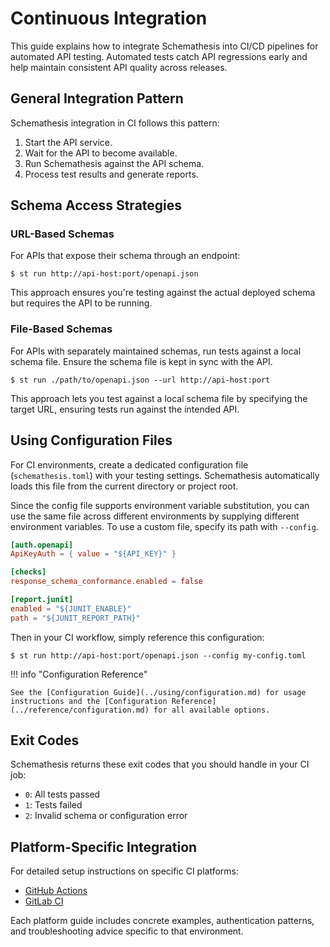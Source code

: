 # Continuous Integration

This guide explains how to integrate Schemathesis into CI/CD pipelines for automated API testing. Automated tests catch API regressions early and help maintain consistent API quality across releases.

## General Integration Pattern

Schemathesis integration in CI follows this pattern:

1. Start the API service.
2. Wait for the API to become available.
3. Run Schemathesis against the API schema.
4. Process test results and generate reports.

## Schema Access Strategies

### URL-Based Schemas

For APIs that expose their schema through an endpoint:

```console
$ st run http://api-host:port/openapi.json
```

This approach ensures you're testing against the actual deployed schema but requires the API to be running.

### File-Based Schemas

For APIs with separately maintained schemas, run tests against a local schema file. Ensure the schema file is kept in sync with the API.

```console
$ st run ./path/to/openapi.json --url http://api-host:port
```

This approach lets you test against a local schema file by specifying the target URL, ensuring tests run against the intended API.

## Using Configuration Files

For CI environments, create a dedicated configuration file (`schemathesis.toml`) with your testing settings. Schemathesis automatically loads this file from the current directory or project root.

Since the config file supports environment variable substitution, you can use the same file across different environments by supplying different environment variables. To use a custom file, specify its path with `--config`.

```toml
[auth.openapi]
ApiKeyAuth = { value = "${API_KEY}" }

[checks]
response_schema_conformance.enabled = false

[report.junit]
enabled = "${JUNIT_ENABLE}"
path = "${JUNIT_REPORT_PATH}"
```

Then in your CI workflow, simply reference this configuration:

```console
$ st run http://api-host:port/openapi.json --config my-config.toml
```

!!! info "Configuration Reference"

    See the [Configuration Guide](../using/configuration.md) for usage instructions and the [Configuration Reference](../reference/configuration.md) for all available options.

## Exit Codes

Schemathesis returns these exit codes that you should handle in your CI job:

- `0`: All tests passed
- `1`: Tests failed
- `2`: Invalid schema or configuration error

## Platform-Specific Integration

For detailed setup instructions on specific CI platforms:

- [GitHub Actions](./github-actions.md)
- [GitLab CI](./gitlab-ci.md)

Each platform guide includes concrete examples, authentication patterns, and troubleshooting advice specific to that environment.
